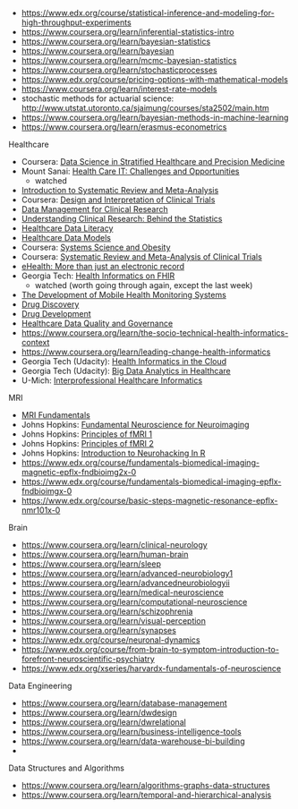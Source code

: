 * https://www.edx.org/course/statistical-inference-and-modeling-for-high-throughput-experiments
* https://www.coursera.org/learn/inferential-statistics-intro
* https://www.coursera.org/learn/bayesian-statistics
* https://www.coursera.org/learn/bayesian
* https://www.coursera.org/learn/mcmc-bayesian-statistics
* https://www.coursera.org/learn/stochasticprocesses
* https://www.edx.org/course/pricing-options-with-mathematical-models
* https://www.coursera.org/learn/interest-rate-models
* stochastic methods for actuarial science: http://www.utstat.utoronto.ca/sjaimung/courses/sta2502/main.htm
* https://www.coursera.org/learn/bayesian-methods-in-machine-learning
* https://www.coursera.org/learn/erasmus-econometrics

Healthcare
* Coursera: [Data Science in Stratified Healthcare and Precision Medicine](https://www.coursera.org/learn/datascimed)
* Mount Sanai: [Health Care IT: Challenges and Opportunities](https://www.coursera.org/learn/healthcare-it)
  - watched
* [Introduction to Systematic Review and Meta-Analysis](https://www.coursera.org/learn/systematic-review)
* Coursera: [Design and Interpretation of Clinical Trials](https://www.coursera.org/learn/clinical-trials)
* [Data Management for Clinical Research](https://www.coursera.org/learn/clinical-data-management)
* [Understanding Clinical Research: Behind the Statistics](https://www.coursera.org/learn/clinical-research)
* [Healthcare Data Literacy](https://www.coursera.org/learn/healthcare-data-literacy)
* [Healthcare Data Models](https://www.coursera.org/learn/healthcare-data-models)
* Coursera: [Systems Science and Obesity](https://www.coursera.org/learn/systems-science-obesity)
* Coursera: [Systematic Review and Meta-Analysis of Clinical Trials](https://www.coursera.org/learn/systematic-review)
* [eHealth: More than just an electronic record](https://www.coursera.org/learn/ehealth)
* Georgia Tech: [Health Informatics on FHIR](https://www.coursera.org/learn/fhir)
  - watched (worth going through again, except the last week)
* [The Development of Mobile Health Monitoring Systems](https://www.coursera.org/learn/mobile-health-monitoring-systems)
* [Drug Discovery](https://www.coursera.org/learn/drug-discovery)
* [Drug Development](https://www.coursera.org/learn/drug-development)
* [Healthcare Data Quality and Governance](https://www.coursera.org/learn/healthcare-data-quality-governance)
* https://www.coursera.org/learn/the-socio-technical-health-informatics-context
* https://www.coursera.org/learn/leading-change-health-informatics
* Georgia Tech (Udacity): [Health Informatics in the Cloud](https://www.udacity.com/course/health-informatics-in-the-cloud--ud809)
* Georgia Tech (Udacity): [Big Data Analytics in Healthcare](https://www.udacity.com/course/big-data-analytics-in-healthcare--ud758)
* U-Mich: [Interprofessional Healthcare Informatics](https://www.coursera.org/learn/health-informatics-professional)

MRI
* [MRI Fundamentals](https://www.coursera.org/learn/mri-fundamentals)
* Johns Hopkins: [Fundamental Neuroscience for Neuroimaging](https://www.coursera.org/learn/neuroscience-neuroimaging)
* Johns Hopkins: [Principles of fMRI 1](https://www.coursera.org/learn/functional-mri)
* Johns Hopkins: [Principles of fMRI 2](https://www.coursera.org/learn/functional-mri-2)
* Johns Hopkins: [Introduction to Neurohacking In R](https://www.coursera.org/learn/neurohacking)
* https://www.edx.org/course/fundamentals-biomedical-imaging-magnetic-epflx-fndbioimg2x-0
* https://www.edx.org/course/fundamentals-biomedical-imaging-epflx-fndbioimgx-0
* https://www.edx.org/course/basic-steps-magnetic-resonance-epflx-nmr101x-0



Brain 
* https://www.coursera.org/learn/clinical-neurology
* https://www.coursera.org/learn/human-brain
* https://www.coursera.org/learn/sleep
* https://www.coursera.org/learn/advanced-neurobiology1
* https://www.coursera.org/learn/advancedneurobiologyii
* https://www.coursera.org/learn/medical-neuroscience
* https://www.coursera.org/learn/computational-neuroscience
* https://www.coursera.org/learn/schizophrenia
* https://www.coursera.org/learn/visual-perception
* https://www.coursera.org/learn/synapses
* https://www.edx.org/course/neuronal-dynamics
* https://www.edx.org/course/from-brain-to-symptom-introduction-to-forefront-neuroscientific-psychiatry
* https://www.edx.org/xseries/harvardx-fundamentals-of-neuroscience



Data Engineering
* https://www.coursera.org/learn/database-management
* https://www.coursera.org/learn/dwdesign
* https://www.coursera.org/learn/dwrelational
* https://www.coursera.org/learn/business-intelligence-tools
* https://www.coursera.org/learn/data-warehouse-bi-building
* 


Data Structures and Algorithms
* https://www.coursera.org/learn/algorithms-graphs-data-structures
* https://www.coursera.org/learn/temporal-and-hierarchical-analysis

